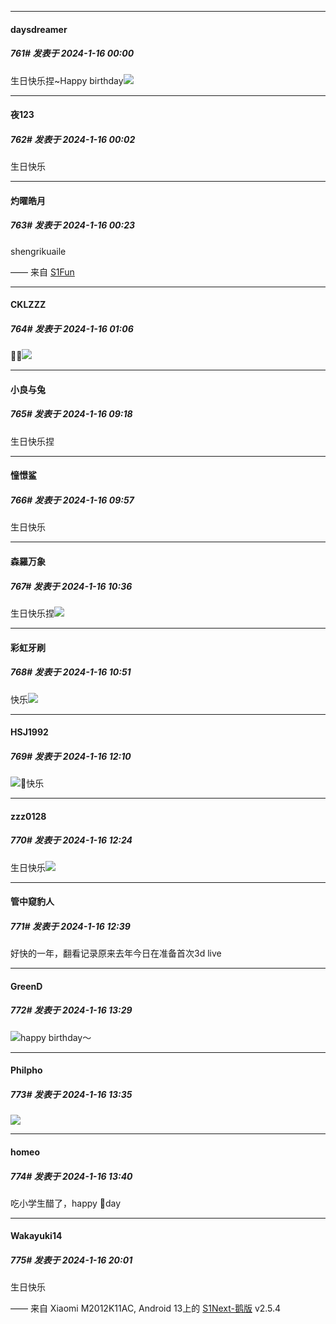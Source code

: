
*****

####  daysdreamer  
##### 761#       发表于 2024-1-16 00:00

生日快乐捏~Happy birthday<img src="https://static.saraba1st.com/image/smiley/face2017/075.png" referrerpolicy="no-referrer">

*****

####  夜123  
##### 762#       发表于 2024-1-16 00:02

生日快乐


*****

####  灼曜皓月  
##### 763#       发表于 2024-1-16 00:23

shengrikuaile

—— 来自 [S1Fun](https://s1fun.koalcat.com)


*****

####  CKLZZZ  
##### 764#       发表于 2024-1-16 01:06

🎂🎊<img src="https://static.saraba1st.com/image/smiley/face2017/072.png" referrerpolicy="no-referrer">


*****

####  小良与兔  
##### 765#       发表于 2024-1-16 09:18

生日快乐捏


*****

####  憧憬鲨  
##### 766#       发表于 2024-1-16 09:57

生日快乐


*****

####  森羅万象  
##### 767#       发表于 2024-1-16 10:36

生日快乐捏<img src="https://static.saraba1st.com/image/smiley/face2017/072.png" referrerpolicy="no-referrer">


*****

####  彩虹牙刷  
##### 768#       发表于 2024-1-16 10:51

快乐<img src="https://static.saraba1st.com/image/smiley/face2017/072.png" referrerpolicy="no-referrer">


*****

####  HSJ1992  
##### 769#       发表于 2024-1-16 12:10

<img src="https://static.saraba1st.com/image/smiley/face2017/072.png" referrerpolicy="no-referrer">🎂快乐


*****

####  zzz0128  
##### 770#       发表于 2024-1-16 12:24

生日快乐<img src="https://static.saraba1st.com/image/smiley/face2017/072.png" referrerpolicy="no-referrer">


*****

####  管中窥豹人  
##### 771#       发表于 2024-1-16 12:39

好快的一年，翻看记录原来去年今日在准备首次3d live


*****

####  GreenD  
##### 772#       发表于 2024-1-16 13:29

<img src="https://static.saraba1st.com/image/smiley/face2017/072.png" referrerpolicy="no-referrer">happy birthday～


*****

####  Philpho  
##### 773#       发表于 2024-1-16 13:35

<img src="https://static.saraba1st.com/image/smiley/face2017/072.png" referrerpolicy="no-referrer">

*****

####  homeo  
##### 774#       发表于 2024-1-16 13:40

吃小学生醋了，happy 🎂day


*****

####  Wakayuki14  
##### 775#       发表于 2024-1-16 20:01

生日快乐

—— 来自 Xiaomi M2012K11AC, Android 13上的 [S1Next-鹅版](https://github.com/ykrank/S1-Next/releases) v2.5.4

